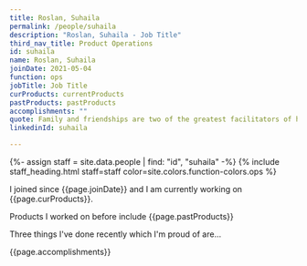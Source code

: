 ```yaml
---
title: Roslan, Suhaila
permalink: /people/suhaila
description: "Roslan, Suhaila - Job Title"
third_nav_title: Product Operations
id: suhaila
name: Roslan, Suhaila
joinDate: 2021-05-04
function: ops
jobTitle: Job Title
curProducts: currentProducts
pastProducts: pastProducts
accomplishments: ""
quote: Family and friendships are two of the greatest facilitators of happiness.
linkedinId: suhaila

---
```


{%- assign staff = site.data.people | find: "id", "suhaila" -%}
{% include staff_heading.html staff=staff color=site.colors.function-colors.ops %}

<p>I joined since {{page.joinDate}} and I am currently working on {{page.curProducts}}.</p>

<p>Products I worked on before include {{page.pastProducts}}</p>

<p>Three things I've done recently which I'm proud of are...</p>
{{page.accomplishments}}
